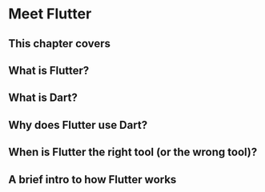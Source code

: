 # Meet Flutter

## This chapter covers

## What is Flutter?
## What is Dart?
## Why does Flutter use Dart?
## When is Flutter the right tool (or the wrong tool)?
## A brief intro to how Flutter works